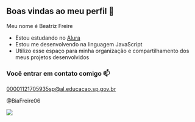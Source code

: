 ## Boas vindas ao meu perfil 🖤

Meu nome é Beatriz Freire

- Estou estudando no [Alura](https://www.alura.com.br)
- Estou me desenvolvendo na linguagem JavaScript
- Utilizo esse espaço para minha organização e compartilhamento dos meus projetos desenvolvidos

### Você entrar em contato comigo 📫

00001121705935sp@al.educacao.sp.gov.br

@BiaFreire06

![](https://media1.tenor.com/m/MmN6Idw8V3EAAAAC/drake-kendrick-lamar.gif)

